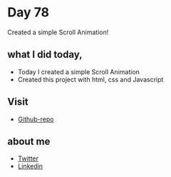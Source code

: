 # Day 78

Created a simple Scroll Animation!


## what I did today,

 - Today I created a simple Scroll Animation
 - Created this project with html, css and Javascript


## Visit

 - [Github-repo](https://github.com/KaranChandekar/50projects50days/tree/master/scroll-animation)

 
## about me

 - [Twitter](https://twitter.com/karan_chandekar)
 - [Linkedin](https://www.linkedin.com/in/karan-chandekar-a87263219/)

